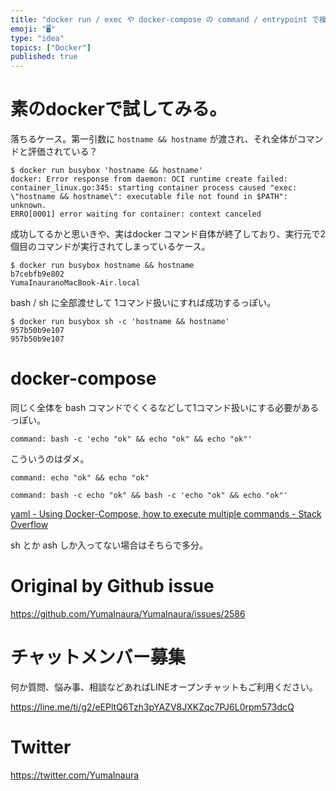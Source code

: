 ```yaml
---
title: "docker run / exec や docker-compose の command / entrypoint で複数コマンドを連続して"
emoji: "🖥"
type: "idea"
topics: ["Docker"]
published: true
---
```


#  素のdockerで試してみる。

落ちるケース。第一引数に `hostname && hostname` が渡され、それ全体がコマンドと評価されている？

```
$ docker run busybox 'hostname && hostname'
docker: Error response from daemon: OCI runtime create failed: container_linux.go:345: starting container process caused "exec: \"hostname && hostname\": executable file not found in $PATH": unknown.
ERRO[0001] error waiting for container: context canceled
```

成功してるかと思いきや、実はdocker コマンド自体が終了しており、実行元で2個目のコマンドが実行されてしまっているケース。

```
$ docker run busybox hostname && hostname
b7cebfb9e802
YumaInauranoMacBook-Air.local
```

bash / sh に全部渡せして 1コマンド扱いにすれば成功するっぽい。

```
$ docker run busybox sh -c 'hostname && hostname'
957b50b9e107
957b50b9e107
```

# docker-compose

同じく全体を bash コマンドでくくるなどして1コマンド扱いにする必要があるっぽい。

```
command: bash -c 'echo "ok" && echo "ok" && echo "ok"'
```

こういうのはダメ。

```
command: echo "ok" && echo "ok"

command: bash -c echo "ok" && bash -c 'echo "ok" && echo "ok"'
```

[yaml - Using Docker-Compose, how to execute multiple commands - Stack Overflow](https://stackoverflow.com/questions/30063907/using-docker-compose-how-to-execute-multiple-commands)

sh とか ash しか入ってない場合はそちらで多分。


# Original by Github issue

https://github.com/YumaInaura/YumaInaura/issues/2586








<!-- Update From Qiita API -->

# チャットメンバー募集


何か質問、悩み事、相談などあればLINEオープンチャットもご利用ください。

https://line.me/ti/g2/eEPltQ6Tzh3pYAZV8JXKZqc7PJ6L0rpm573dcQ





# Twitter


https://twitter.com/YumaInaura


<!-- Update From Qiita API -->


